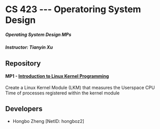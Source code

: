# CS 423 --- Operatoring System Design
##### Operating System Design MPs
##### Instructor: Tianyin Xu

## Repository
#### MP1 - [Introduction to Linux Kernel Programming](https://gitlab.engr.illinois.edu/hongboz2/operating_system_design/-/tree/main/MP1)

Create a Linux Kernel Module (LKM) that measures the Userspace CPU Time of processes registered within the kernel module

## Developers
* Hongbo Zheng [NetID: hongboz2]
